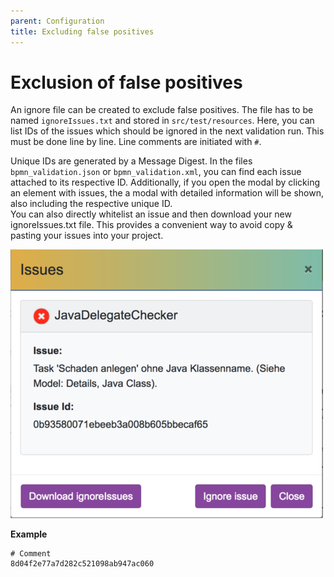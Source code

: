 ```yaml
---
parent: Configuration
title: Excluding false positives
---
```

# Exclusion of false positives
An ignore file can be created to exclude false positives. The file has to be named `ignoreIssues.txt` and stored in `src/test/resources`. 
Here, you can list IDs of the issues which should be ignored in the next validation run. This must be done line by line. Line comments are initiated with `#`.

Unique IDs are generated by a Message Digest. In the files `bpmn_validation.json` or `bpmn_validation.xml`, you can find each issue attached to its respective ID. 
Additionally, if you open the modal by clicking an element with issues, the a modal with detailed information will be shown, also including the respective unique ID.  
You can also directly whitelist an issue and then download your new ignoreIssues.txt file. 
This provides a convenient way to avoid copy & pasting your issues into your project.

![Issue Modal](../img/issue_modal.png "Modal with additional information and unique issue ID")

**Example**
```
# Comment 
8d04f2e77a7d282c521098ab947ac060
```
